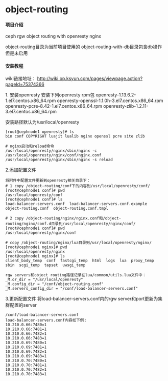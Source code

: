 # object-routing

#### 项目介绍
ceph rgw object routing with openresty nginx

object-routing目录为当前项目使用的
object-routing-with-db目录包含db操作但是未启用

#### 安装教程
wiki链接地址：
http://wiki.op.ksyun.com/pages/viewpage.action?pageId=75374366

1\. 安装openresty
安装下列openresty rpm包
openresty-1.13.6.2-1.el7.centos.x86_64.rpm
openresty-openssl-1.1.0h-3.el7.centos.x86_64.rpm
openresty-pcre-8.42-1.el7.centos.x86_64.rpm
openresty-zlib-1.2.11-3.el7.centos.x86_64.rpm

安装路径默认为/usr/local/openresty
```
[root@cephnode1 openresty]# ls
bin conf COPYRIGHT luajit lualib nginx openssl pcre site zlib

# nginx启动和reload命令
/usr/local/openresty/nginx/sbin/nginx -c /usr/local/openresty/nginx/conf/nginx.conf
/usr/local/openresty/nginx/sbin/nginx -s reload
```

2\.添加配置文件
```
将附件中配置文件更新到openresty相关目录下：
# 1 copy /object-routing/conf下的内容到/usr/local/openresty/conf/
[root@cephnode1 conf]# pwd
/usr/local/openresty/conf
[root@cephnode1 conf]# ls
load-balancer-servers.conf  load-balancer-servers.conf.example  object-routing.conf  object-routing.conf.tmpl
 
# 2 copy /object-routing/nginx/nginx.conf和/object-routing/nginx/conf.d目录到/usr/local/openresty/nginx/conf/
[root@cephnode1 conf]# pwd
/usr/local/openresty/nginx/conf
 
# copy /object-routing/nginx/lua目录到/usr/local/openresty/nginx/
[root@cephnode1 nginx]# pwd
/usr/local/openresty/nginx
[root@cephnode1 nginx]# ls
client_body_temp  conf  fastcgi_temp  html  logs  lua  proxy_temp  sbin  scgi_temp  tapset  uwsgi_temp

rgw servers和object routing路径记录在lua/common/utils.lua文件中：
_M.or_dir = "/usr/local/openresty"
_M.config_dir = "/conf/object-routing.conf"
_M.servers_config_dir = "/conf/load-balancer-servers.conf"
```

3.更新配置文件
将load-balancer-servers.conf内的rgw server和port更新为集群配置的server
```
/conf/load-balancer-servers.conf
load-balancer-servers.conf内容如下例：
10.210.0.66:7480=1
10.210.0.66:7481=1
10.210.0.66:7482=1
10.210.0.66:7483=1
10.210.0.69:7480=1
10.210.0.69:7481=1
10.210.0.69:7482=1
10.210.0.69:7483=1
10.210.0.70:7480=1
10.210.0.70:7481=1
10.210.0.70:7482=1
10.210.0.70:7483=1
```